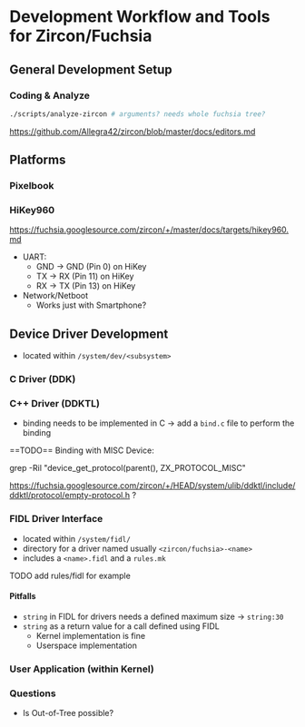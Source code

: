 # Development Workflow and Tools for Zircon/Fuchsia



## General Development Setup

### Coding & Analyze

```bash
./scripts/analyze-zircon # arguments? needs whole fuchsia tree?
```

https://github.com/Allegra42/zircon/blob/master/docs/editors.md



## Platforms

### Pixelbook



### HiKey960

https://fuchsia.googlesource.com/zircon/+/master/docs/targets/hikey960.md

- UART: 
  - GND -> GND (Pin 0) on HiKey
  - TX     -> RX (Pin 11) on HiKey
  - RX     -> TX (Pin 13) on HiKey
- Network/Netboot
  - Works just with Smartphone?



## Device Driver Development
- located within `/system/dev/<subsystem>`


### C Driver (DDK)



### C++ Driver (DDKTL)

- binding needs to be implemented in C -> add a `bind.c` file to perform the binding

==TODO==  Binding with MISC Device:

grep -Ril "device_get_protocol(parent(), ZX_PROTOCOL_MISC"

https://fuchsia.googlesource.com/zircon/+/HEAD/system/ulib/ddktl/include/ddktl/protocol/empty-protocol.h ?

### FIDL Driver Interface

- located within `/system/fidl/`
- directory for a driver named usually `<zircon/fuchsia>-<name>`
- includes a `<name>.fidl` and a `rules.mk`

TODO add rules/fidl for example



#### Pitfalls

- `string` in FIDL for drivers needs a defined maximum size -> `string:30`
- `string` as a return value for a call defined using FIDL 
  - Kernel implementation is fine
  - Userspace implementation 

### User Application (within Kernel)



### Questions

- Is Out-of-Tree possible?


